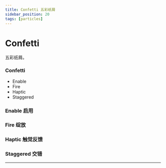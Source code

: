 ```yaml
---
title: Confetti 五彩纸屑
sidebar_position: 20
tags: [particles]
---
```


# Confetti

五彩纸屑。

<div class="patch-container">
 <div class="patch layer">
  <h3>Confetti</h3>
   <ul class="inputs"> 
        <li>Enable</li>  
        <li>Fire</li>
        <li>Haptic</li>
        <li>Staggered</li>
   </ul>
 </div>
</div>

### Enable 启用

### Fire 绽放

### Haptic 触觉反馈

### Staggered 交错


------
